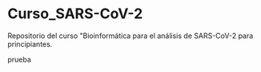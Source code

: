 # Curso_SARS-CoV-2
Repositorio del curso "Bioinformática para el análisis de SARS-CoV-2 para principiantes.

prueba